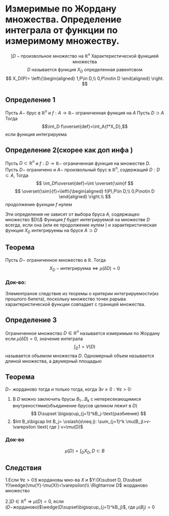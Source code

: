 # Измеримые по Жордану множества. Определение интеграла от функции по измеримому множеству.

$$] D -\text{произвольное множество на } \mathbb{R}^n\text{ Характеристической функцией множества } $$
$$D \text{ называется функция }X_D \text{ определенная равентсвом}$$
$$
X_D(P)=
\left\{\begin{aligned} 
1,P\in D,\\
0,P\notin D
\end{aligned} \right.
$$

## Определение 1

Пусть $A-$  брус в $\mathbb{R}^n$ и $f: A\rightarrow \mathbb{R}-$ ограниченная функция на $A$ Пусть $D\supset A$ Тогда
$$\int_D f\overset{def}=\int_A{f*X_D},$$
если функция интегрируема

## Определение 2(скорее как доп инфа )

Пусть $D \subset \mathbb{R}^n$ и $f:D\rightarrow \mathbb{R}-$ ограниченная функция на множестве $D$. Пусть $D-$ ограничено и $A-$ произвольный брус в $\mathbb{R}^n$, содержащий  $D:D\subset A,$ Тогда
$$
\int_Df\overset{def}=\int \overset{\sim}f
$$
$$
\overset{\sim}{f}=\left\{\begin{aligned}
f(P),P\in D,\\
0,P\notin D
\end{aligned} \right.\\
$$
продолжение фукнции $f$ нулем 

Эти определения не зависят от выбора бруса $A$, содержащео множество $D\\$
Функция $f$ будет интегрируемой на множестве $D$ всегда, если она (или ее продолжение нулем ) и характеристическая функция $X_D$  интегрируемы на брусе $A\supset D$

## Теорема

Пусть $D-$ ограниченное множество в $\mathbb{R}$. Тогда 
$$X_D- \text{интегрируема} \iff \mu (\delta D)=0$$ 

### Док-во:

Элементраное следствие из теоремы о критерии интегрируемости(из прошлого билета), поскольку множество точек рарыва характеристической функции совпадает с границей множества.

## Определение 3

Ограниченное множество $D\in \mathbb{R}^n$ называется измеримым по Жордану если $\mu(\delta D) =0$, значение интеграла
$$\int_D 1=V(D)$$ 
называется объемом множества $D$. Одномерный объем называется длиной множества, а двумерный площадью

## Теорема

$D-$ жорданово тогда и только тогда, когда $\exists v\geqslant0:\forall \varepsilon > 0:$

1. В $D$ можно заключить брусы $B_1...B_k$ с непересекающимися внутреностями(объединение брусов целиком лежит в $D$)
$$
D\supset \bigsqcup_{j=1}^kB_j-\text{разбиение}
$$
2. $Int B_s\bigcap Int B_j= \oslash(s\neq j):
\sum_{j=1}^k \mu(B_j)>v-\varepsilon \text{ где } v=\mu(D)$

### Док-во

$$
\mu(D)=\int_D X_D, D\subset B
$$

## Следствия

1.Если $\forall \varepsilon > 0\exists$ жордановы мно-ва $X$ и $Y:(X\subset D, D\subset Y)\wedge(\mu(Y)-\mu(X))<\varepsilon)\\
 \Rightarrow D$ жорданово множество  

2.$]D\in \mathbb{R}^n\Rightarrow \mu(D)=0$, если ($D-$жорданово)$\wedge(D\supset\bigsqcup_{j=1}^kB_j)$, где $\mu(B_j)=0$